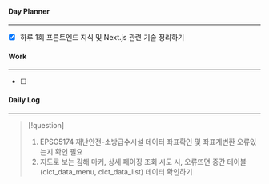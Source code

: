 
#### Day Planner
---
- [x] 하루 1회 프론트엔드 지식 및 Next.js 관련 기술 정리하기


#### Work
---
- [ ] 


#### Daily Log
---
> [!question]
> 1. EPSG5174 재난안전-소방급수시설 데이터 좌표확인 및 좌표계변환 오류있는지 확인 필요
> 2. 지도로 보는 김해 마커, 상세 페이징 조회 시도 시, 오류뜨면 중간 테이블(clct_data_menu, clct_data_list) 데이터 확인하기 





